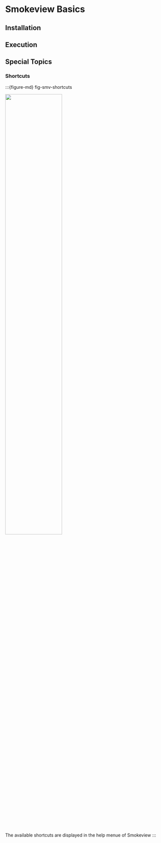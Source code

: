 # Smokeview Basics

## Installation 

## Execution

## Special Topics

### Shortcuts

:::{figure-md} fig-smv-shortcuts

<img src="./figs/smv_shortcuts.png" width="60%">

The available shortcuts are displayed in the help menue of Smokeview
:::

